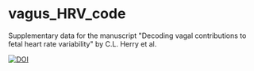 # vagus_HRV_code
Supplementary data for the manuscript "Decoding vagal contributions to fetal heart rate variability" by C.L. Herry et al.

[![DOI](https://zenodo.org/badge/169468264.svg)](https://zenodo.org/badge/latestdoi/169468264)

